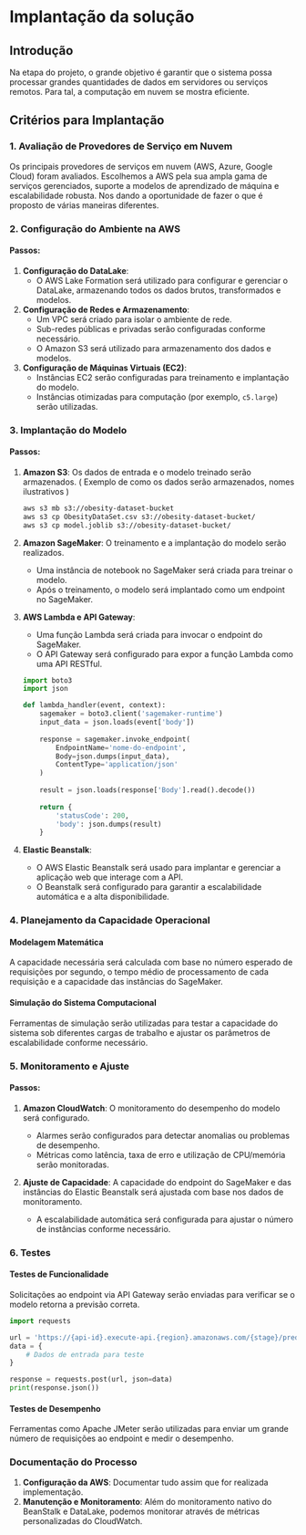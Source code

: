 # Implantação da solução

## Introdução

Na etapa do projeto, o grande objetivo é garantir que o sistema possa processar grandes quantidades de dados em servidores ou serviços remotos. Para tal, a computação em nuvem se mostra eficiente.

## Critérios para Implantação

### 1. Avaliação de Provedores de Serviço em Nuvem

Os principais provedores de serviços em nuvem (AWS, Azure, Google Cloud) foram avaliados. Escolhemos a AWS pela sua ampla gama de serviços gerenciados, suporte a modelos de aprendizado de máquina e escalabilidade robusta. Nos dando a oportunidade de fazer o que é proposto de várias maneiras diferentes.

### 2. Configuração do Ambiente na AWS

#### Passos:

1. **Configuração do DataLake**:
    - O AWS Lake Formation será utilizado para configurar e gerenciar o DataLake, armazenando todos os dados brutos, transformados e modelos.
2. **Configuração de Redes e Armazenamento**:
    - Um VPC será criado para isolar o ambiente de rede.
    - Sub-redes públicas e privadas serão configuradas conforme necessário.
    - O Amazon S3 será utilizado para armazenamento dos dados e modelos.
3. **Configuração de Máquinas Virtuais (EC2)**:
    - Instâncias EC2 serão configuradas para treinamento e implantação do modelo.
    - Instâncias otimizadas para computação (por exemplo, `c5.large`) serão utilizadas.

### 3. Implantação do Modelo

#### Passos:

1. **Amazon S3**: Os dados de entrada e o modelo treinado serão armazenados. ( Exemplo de como os dados serão armazenados, nomes ilustrativos )
    ```bash
    aws s3 mb s3://obesity-dataset-bucket
    aws s3 cp ObesityDataSet.csv s3://obesity-dataset-bucket/
    aws s3 cp model.joblib s3://obesity-dataset-bucket/
    ```

2. **Amazon SageMaker**: O treinamento e a implantação do modelo serão realizados.
    - Uma instância de notebook no SageMaker será criada para treinar o modelo.
    - Após o treinamento, o modelo será implantado como um endpoint no SageMaker.

3. **AWS Lambda e API Gateway**:
    - Uma função Lambda será criada para invocar o endpoint do SageMaker.
    - O API Gateway será configurado para expor a função Lambda como uma API RESTful.

    ```python
    import boto3
    import json

    def lambda_handler(event, context):
        sagemaker = boto3.client('sagemaker-runtime')
        input_data = json.loads(event['body'])
        
        response = sagemaker.invoke_endpoint(
            EndpointName='nome-do-endpoint',
            Body=json.dumps(input_data),
            ContentType='application/json'
        )
        
        result = json.loads(response['Body'].read().decode())
        
        return {
            'statusCode': 200,
            'body': json.dumps(result)
        }
    ```

4. **Elastic Beanstalk**:
    - O AWS Elastic Beanstalk será usado para implantar e gerenciar a aplicação web que interage com a API.
    - O Beanstalk será configurado para garantir a escalabilidade automática e a alta disponibilidade.

### 4. Planejamento da Capacidade Operacional

#### Modelagem Matemática

A capacidade necessária será calculada com base no número esperado de requisições por segundo, o tempo médio de processamento de cada requisição e a capacidade das instâncias do SageMaker.

#### Simulação do Sistema Computacional

Ferramentas de simulação serão utilizadas para testar a capacidade do sistema sob diferentes cargas de trabalho e ajustar os parâmetros de escalabilidade conforme necessário.

### 5. Monitoramento e Ajuste

#### Passos:

1. **Amazon CloudWatch**: O monitoramento do desempenho do modelo será configurado.
    - Alarmes serão configurados para detectar anomalias ou problemas de desempenho.
    - Métricas como latência, taxa de erro e utilização de CPU/memória serão monitoradas.

2. **Ajuste de Capacidade**: A capacidade do endpoint do SageMaker e das instâncias do Elastic Beanstalk será ajustada com base nos dados de monitoramento.
    - A escalabilidade automática será configurada para ajustar o número de instâncias conforme necessário.

### 6. Testes

#### Testes de Funcionalidade

Solicitações ao endpoint via API Gateway serão enviadas para verificar se o modelo retorna a previsão correta.

```python
import requests

url = 'https://{api-id}.execute-api.{region}.amazonaws.com/{stage}/predict'
data = {
    # Dados de entrada para teste
}

response = requests.post(url, json=data)
print(response.json())
```

#### Testes de Desempenho

Ferramentas como Apache JMeter serão utilizadas para enviar um grande número de requisições ao endpoint e medir o desempenho.

### Documentação do Processo

1. **Configuração da AWS**: Documentar tudo assim que for realizada implementação.
2. **Manutenção e Monitoramento**: Além do monitoramento nativo do BeanStalk e DataLake, podemos monitorar através de métricas personalizadas do CloudWatch.



